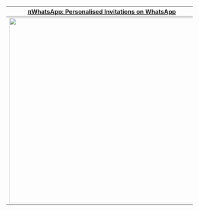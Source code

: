 |[πWhatsApp: Personalised Invitations on WhatsApp](https://piwhatsapp.hirawat.in/)|[TryAR: Plug & Play Augmented Reality App](https://tryar.hirawat.in)|
| :-: | :-: |
| [<img src="https://piwhatsapp.hirawat.in/logo-png.png" width="500" />](https://piwhatsapp.hirawat.in/) | [<img src="https://tryar.hirawat.in/logo-png.png" width="500" />](https://tryar.hirawat.in) |